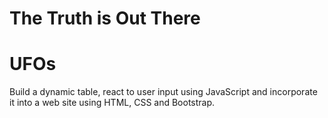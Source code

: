 # The Truth is Out There
# UFOs
Build a dynamic table, react to user input using JavaScript and incorporate it into a web site using HTML, CSS and Bootstrap.
